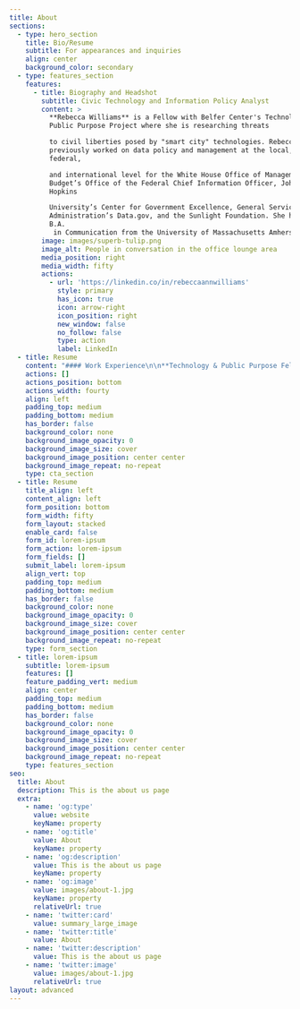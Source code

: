 ```yaml
---
title: About
sections:
  - type: hero_section
    title: Bio/Resume
    subtitle: For appearances and inquiries
    align: center
    background_color: secondary
  - type: features_section
    features:
      - title: Biography and Headshot
        subtitle: Civic Technology and Information Policy Analyst
        content: >
          **Rebecca Williams** is a Fellow with Belfer Center's Technology and
          Public Purpose Project where she is researching threats 

          to civil liberties posed by "smart city" technologies. Rebecca has
          previously worked on data policy and management at the local,
          federal, 

          and international level for the White House Office of Management and
          Budget’s Office of the Federal Chief Information Officer, Johns
          Hopkins 

          University’s Center for Government Excellence, General Services
          Administration’s Data.gov, and the Sunlight Foundation. She holds a
          B.A.
           in Communication from the University of Massachusetts Amherst and a J.D. from Western New England University School of Law.
        image: images/superb-tulip.png
        image_alt: People in conversation in the office lounge area
        media_position: right
        media_width: fifty
        actions:
          - url: 'https://linkedin.co/in/rebeccaannwilliams'
            style: primary
            has_icon: true
            icon: arrow-right
            icon_position: right
            new_window: false
            no_follow: false
            type: action
            label: LinkedIn
  - title: Resume
    content: "#### Work Experience\n\n**Technology & Public Purpose Fellow**, *Harvard Kennedy School, Belfer Center* \n\n8/2020 - Present\_\n\n**Policy Analyst,** White House OMB Office of the Federal CIO\n\n9/2017 - 8/2020; 6/2015-1/2016\n\n***Senior Analyst**,* Johns Hopkins University, Center for Government Excellence\n\n2/2016-9/2017\n\n**IT Specialist**, General Services Administration, Data.gov\n\n8/2014 - 6/2015\n\n**Policy Analyst,** Sunlight Foundation, Municipal Transparency Program\n\n4/2013-8/2014\n\n**Research Assistant**, Energy Policy, Regional Plan Association\n\n1/2011-1/2012\n\n**Public Interest Extern**, *City of Springfield, Massachusetts Legal Department*\n\n1/2009-5/2009\n\n**Paralegal**, *Massachusetts Fair Housing Center*\n\n9/2007-5/2008\n\n#### Awards\n\n**Federal 100**, 2019\n\n**Fastcase 50**, 2014\n\n**ABA 10 Women to Watch in Legal Tech**, 2014\n\n#### Teaching\n\n**Guest Lecturer**, Data, Digital + Social Impact Seminar: Balancing Data Use with Data Privacy\nGeorgetown University, Fall 2019\n\n**Guest Lecturer**, GW Law 6351: Reading Group (Open Government Data)\nGeorge Washington University School of Law, Spring 2018\n\n**Instructor,** Government Analytics 470.90: Performance Analytics - Tools & Techniques\nJohns Hopkins University, Spring 2017\n\n**Guest Lecturer**, Project-Based Practicum: Civ Tech: Digital Tools and Access to Justice\nGeorgetown Law School, Spring 2015\n\n**Teaching Assistant**, Environmental Design 205: “Dynamics of Human Habitations”\nUniversity of Massachusetts, Spring 2009\n\n#### Education\n\n**J.D.** Western New England Law School, 2009 (Participated in Joint Non-degree Study of Regional Planning at University of Massachusetts, 2008-2010)\n\n**B.A.** Communication, University of Massachusetts, 2004\n"
    actions: []
    actions_position: bottom
    actions_width: fourty
    align: left
    padding_top: medium
    padding_bottom: medium
    has_border: false
    background_color: none
    background_image_opacity: 0
    background_image_size: cover
    background_image_position: center center
    background_image_repeat: no-repeat
    type: cta_section
  - title: Resume
    title_align: left
    content_align: left
    form_position: bottom
    form_width: fifty
    form_layout: stacked
    enable_card: false
    form_id: lorem-ipsum
    form_action: lorem-ipsum
    form_fields: []
    submit_label: lorem-ipsum
    align_vert: top
    padding_top: medium
    padding_bottom: medium
    has_border: false
    background_color: none
    background_image_opacity: 0
    background_image_size: cover
    background_image_position: center center
    background_image_repeat: no-repeat
    type: form_section
  - title: lorem-ipsum
    subtitle: lorem-ipsum
    features: []
    feature_padding_vert: medium
    align: center
    padding_top: medium
    padding_bottom: medium
    has_border: false
    background_color: none
    background_image_opacity: 0
    background_image_size: cover
    background_image_position: center center
    background_image_repeat: no-repeat
    type: features_section
seo:
  title: About
  description: This is the about us page
  extra:
    - name: 'og:type'
      value: website
      keyName: property
    - name: 'og:title'
      value: About
      keyName: property
    - name: 'og:description'
      value: This is the about us page
      keyName: property
    - name: 'og:image'
      value: images/about-1.jpg
      keyName: property
      relativeUrl: true
    - name: 'twitter:card'
      value: summary_large_image
    - name: 'twitter:title'
      value: About
    - name: 'twitter:description'
      value: This is the about us page
    - name: 'twitter:image'
      value: images/about-1.jpg
      relativeUrl: true
layout: advanced
---
```

